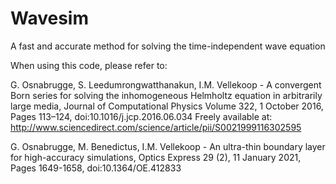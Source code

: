 # Wavesim
A fast and accurate method for solving the time-independent wave equation

When using this code, please refer to:

G. Osnabrugge, S. Leedumrongwatthanakun, I.M. Vellekoop - A convergent Born series for solving the inhomogeneous Helmholtz equation in arbitrarily large media, Journal of Computational Physics Volume 322, 1 October 2016, Pages 113–124, doi:10.1016/j.jcp.2016.06.034
Freely available at: http://www.sciencedirect.com/science/article/pii/S0021999116302595

G. Osnabrugge, M. Benedictus, I.M. Vellekoop - An ultra-thin boundary layer for high-accuracy simulations, Optics Express 29 (2), 11 January 2021, Pages 1649-1658, doi:10.1364/OE.412833

